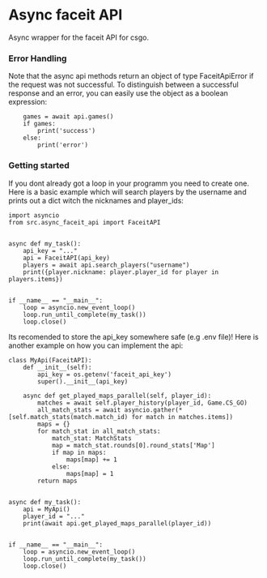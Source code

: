 # Async faceit API

Async wrapper for the faceit API for csgo.

### Error Handling

Note that the async api methods return an object of type FaceitApiError 
if the request was not successful. To distinguish between a successful 
response and an error, you can easily use the object as a boolean expression:
```
    games = await api.games()
    if games:
        print('success')
    else:
        print('error')
```

### Getting started

If you dont already got a loop in your programm you need to create one. 
Here is a basic example which will search players by the username and
prints out a dict witch the nicknames and player_ids: 
```
import asyncio
from src.async_faceit_api import FaceitAPI


async def my_task():
    api_key = "..."
    api = FaceitAPI(api_key)
    players = await api.search_players("username")
    print({player.nickname: player.player_id for player in players.items})


if __name__ == "__main__":
    loop = asyncio.new_event_loop()
    loop.run_until_complete(my_task())
    loop.close()
```
Its recomended to store the api_key somewhere safe (e.g .env file)! 
Here is another example on how you can implement the api:

```
class MyApi(FaceitAPI):
    def __init__(self):
        api_key = os.getenv('faceit_api_key')
        super().__init__(api_key)

    async def get_played_maps_parallel(self, player_id):
        matches = await self.player_history(player_id, Game.CS_GO)
        all_match_stats = await asyncio.gather(*[self.match_stats(match.match_id) for match in matches.items])
        maps = {}
        for match_stat in all_match_stats:
            match_stat: MatchStats
            map = match_stat.rounds[0].round_stats['Map']
            if map in maps:
                maps[map] += 1
            else:
                maps[map] = 1
        return maps


async def my_task():
    api = MyApi()
    player_id = "..."
    print(await api.get_played_maps_parallel(player_id))


if __name__ == "__main__":
    loop = asyncio.new_event_loop()
    loop.run_until_complete(my_task())
    loop.close()
```
